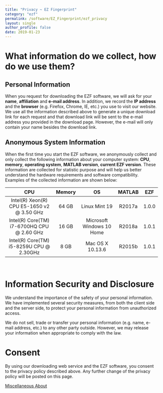 ```yaml
---
title: "Privacy ~ EZ Fingerprint"
category: "ezf"
permalink: /software/EZ_Fingerprint/ezf_privacy
layout: single
author_profile: false
date: 2019-01-23
---
```


# What information do we collect, how do we use them?

## Personal Information

When you request for downloading the EZF software, we will ask for your **name**, **affiliation** and **e-mail address**. In addition, we record the **IP address** and the **browser** (e.g. Firefox, Chrome, IE, etc.) you use to visit our website. We use all the information described above to generate a unique download link for each request and that download link will be sent to the e-mail address you provided in the download page. However, the e-mail will only contain your name besides the download link.

## Anonymous System Information

When the first time you start the EZF software, we anonymously collect and only collect the following information about your computer system: **CPU**, **memory**, **operating system**, **MATLAB version**, **current EZF version**. These information are collected for statistic purpose and will help us better understand the hardware requirements and software compatibility. Examples of the collected information are shown below:

CPU | Memory | OS | MATLAB | EZF
:---:|:---:|:---:|:---:|:---:
Intel(R) Xeon(R) CPU E5-1650 v2 @ 3.50 GHz | 64 GB | Linux Mint 19 | R2017a | 1.0.0
Intel(R) Core(TM) i7-6700HQ CPU @ 2.60 GHz | 16 GB | Microsoft Windows 10 Home | R2018a | 1.0.1
Intel(R) Core(TM) i5-8259U CPU @ 2.30GHz | 8 GB | Mac OS X 10.13.6 | R2015b | 1.0.1

<br/>

# Information Security and Disclosure

We understand the importance of the safety of your personal information. We have implemented several security measures, from both the client side and the server side, to protect your personal information from unauthorized access.

We do not sell, trade or transfer your personal information (e.g. name, e-mail address, etc.) to any other party outside. However, we may release your information when appropriate to comply with the law.

# Consent

By using our downloading web service and the EZF software, you consent to the privacy policy described above. Any further change of the privacy policy will be posted on this page.


<div class="pagination">
	<a class="left" href="/software/EZ_Fingerprint/tutorial/ezf_misc"><i class="fa fa-arrow-circle-left"></i> Miscellaneous </a>
	<a class="right" href="/software/EZ_Fingerprint/ezf_about"> About <i class="fa fa-arrow-circle-right"></i></a>
</div>